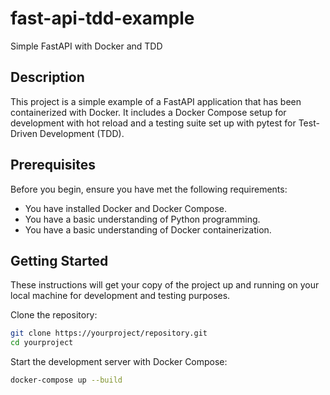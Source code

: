 # fast-api-tdd-example

Simple FastAPI with Docker and TDD

## Description

This project is a simple example of a FastAPI application that has been containerized with Docker.
It includes a Docker Compose setup for development with hot reload and a testing suite set up with pytest for Test-Driven Development (TDD).

## Prerequisites

Before you begin, ensure you have met the following requirements:
- You have installed Docker and Docker Compose.
- You have a basic understanding of Python programming.
- You have a basic understanding of Docker containerization.

## Getting Started

These instructions will get your copy of the project up and running on your local machine for development and testing purposes.

Clone the repository:
```bash
git clone https://yourproject/repository.git
cd yourproject
```

Start the development server with Docker Compose:
```bash
docker-compose up --build
```
